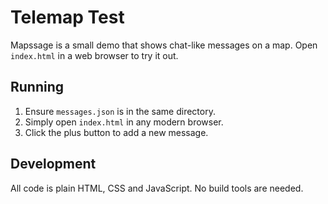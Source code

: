 # Telemap Test

Mapssage is a small demo that shows chat-like messages on a map.
Open `index.html` in a web browser to try it out.

## Running
1. Ensure `messages.json` is in the same directory.
2. Simply open `index.html` in any modern browser.
3. Click the plus button to add a new message.

## Development
All code is plain HTML, CSS and JavaScript. No build tools are needed.
